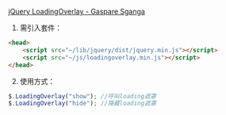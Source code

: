 
[jQuery LoadingOverlay - Gaspare Sganga](https://gasparesganga.com/labs/jquery-loading-overlay/#get-it)

1. 需引入套件：
```html
<head>
	<script src="~/lib/jquery/dist/jquery.min.js"></script>
	<script src="~/js/loadingoverlay.min.js"></script>
</head>
```

2. 使用方式：
```javascript
$.LoadingOverlay("show"); //呼叫loading遮罩
$.LoadingOverlay("hide"); //隱藏loading遮罩
```
